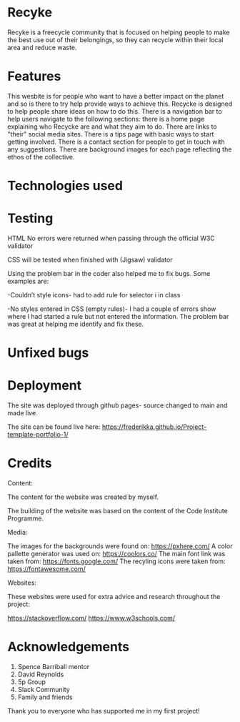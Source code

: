 # Recyke

Recyke is a freecycle community that is focused on helping people to make the best use out of their belongings, so they can recycle within their local area and reduce waste. 


# Features

This wesbite is for people who want to have a better impact on the planet and so is there to try help provide ways to achieve this. Recycke is designed to help people share ideas on how to do this. There is a navigation bar to help users navigate to the following sections:
there is a home page explaining who Recycke are and what they aim to do. There are links to "their" social media sites. There is a tips page with basic ways to start getting involved. There is a contact section for people to get in touch with any suggestions. 
There are background images for each page reflecting the ethos of the collective. 


# Technologies used

# Testing
HTML
No errors were returned when passing through the official W3C validator

CSS
will be tested when finished with (Jigsaw) validator

Using the problem bar in the coder also helped me to fix bugs. 
Some examples are:

-Couldn’t style icons- had to add rule for selector i in class

-No styles entered in CSS (empty rules)- I had a couple of errors show where I had started a rule but not entered the information. The problem bar was great at helping me identify and fix these.


# Unfixed bugs

# Deployment

The site was deployed through github pages- source changed to main and made live.

The site can be found live here: https://frederikka.github.io/Project-template-portfolio-1/

# Credits
Content:

The content for the website was created by myself.

The building of the website was based on the content of the Code Institute Programme.

Media:

The images for the backgrounds were found on: https://pxhere.com/
A color pallette generator was used on: https://coolors.co/
The main font link was taken from: https://fonts.google.com/
The recyling icons were taken from: https://fontawesome.com/

Websites:

These websites were used for extra advice and research throughout the project:

https://stackoverflow.com/
https://www.w3schools.com/

# Acknowledgements
1. Spence Barriball mentor
2. David Reynolds
3. 5p Group
4. Slack Community
5. Family and friends

Thank you to everyone who has supported me in my first project!



